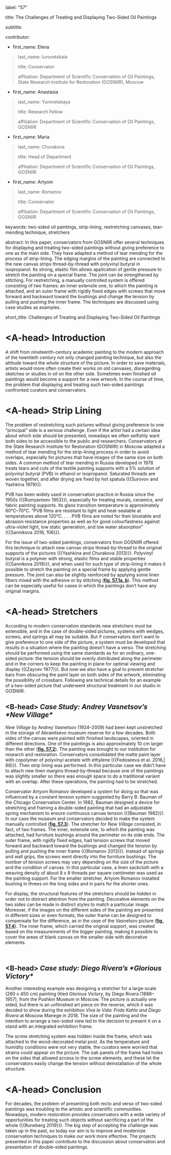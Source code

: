 label: "57"

title: The Challenges of Treating and Displaying Two-Sided Oil Paintings

subtitle:

contributor:

-   first_name: Elena

> last_name: Iurovetskaia
>
> title: Conservator
>
> affiliation: Department of Scientific Conservation of Oil Paintings, State Research Institute for Restoration (GOSNIIR), Moscow

-   first_name: Anastasia

> last_name: Yurovetskaya
>
> title: Research Fellow
>
> affiliation: Department of Scientific Conservation of Oil Paintings, GOSNIIR

-   first_name: Maria

> last_name: Churakova
>
> title: Head of Department
>
> affiliation: Department of Scientific Conservation of Oil Paintings, GOSNIIR

-   first_name: Artyom

> last_name: Romanov
>
> title: Conservator
>
> affiliation: Department of Scientific Conservation of Oil Paintings, GOSNIIR

keywords: two-sided oil paintings, strip-lining, restretching canvases, tear-mending technique, stretchers

abstract: In this paper, conservators from GOSNIIR offer several techniques for displaying and treating two-sided paintings without giving preference to one as the main side. They have adapted a method of tear mending for the process of strip-lining. The edging margins of the painting are connected to the new canvas strips thread-by-thread with polyvinyl butyral in isopropanol. Its strong, elastic film allows application of gentle pressure to stretch the painting on a special frame. The joint can be strengthened by stitching. For restretching, a manually controlled system is offered consisting of two frames: an inner extensile one, to which the painting is attached, and an outer frame with rigidly fixed edges with screws that move forward and backward toward the bushings and change the tension by pulling and pushing the inner frame. The techniques are discussed using case studies as examples.

short_title: Challenges of Treating and Displaying Two-Sided Oil Paintings

# 

# \<A-head\> Introduction

A shift from nineteenth-century academic painting to the modern approach of the twentieth century not only changed painting technique, but also the attitude toward the whole structure of the picture. In order to save materials, artists would more often create their works on old canvases, disregarding sketches or studies in oil on the other side. Sometimes even finished oil paintings would become a support for a new artwork. In the course of time, the problem that displaying and treating such two-sided paintings confronted curators and conservators.

# \<A-head\> Strip Lining

The problem of restretching such pictures without giving preference to one “principal” side is a serious challenge. Even if the artist had a certain idea about which side should be presented, nowadays we often selfishly want both sides to be accessible to the public and researchers. Conservators at the State Research Institute for Restoration (GOSNIIR) in Moscow adapted a method of tear mending for the strip-lining process in order to avoid overlaps, especially for pictures that have images of the same size on both sides. A common method of tear mending in Russia developed in 1978 treats tears and cuts of the textile painting supports with a 5% solution of polyvinyl butyral (PVB) in ethanol or isopropanol. Saturated threads are woven together, and after drying are fixed by hot spatula ({{Surovov and Yashkina 1979}}).

PVB has been widely used in conservation practice in Russia since the 1950s ({{Rumyantsev 1953}}), especially for treating murals, ceramics, and fabric painting supports. Its glass transition temperature is approximately 60℃–70℃. “PVB films are resistant to light and heat-sealable at temperatures above 120℃. . . . PVB films are noted for their biostable and abrasion resistance properties as well as for good colourfastness against ultra-violet light, low static generation, and low water absorption” ({{Sannikova 2018, 106}}).

For the issue of two-sided paintings, conservators from GOSNIIR offered this technique to attach new canvas strips thread-by-thread to the original supports of the pictures ({{Yashkina and Churakova 2013}}). Polyvinyl butyral is a polymer with strong, elastic films and stable properties ({{Sannikova 2018}}), and when used for such type of strip-lining it makes it possible to stretch the painting on a special frame by applying gentle pressure. The joint can also be slightly reinforced by applying some linen fibers mixed with the adhesive or by stitching ([**fig. 57.1a, b**](fig-57-1)). This method can be especially useful for cases in which the paintings don’t have any original margins.

# \<A-head\> Stretchers

According to modern conservation standards new stretchers must be extensible, and in the case of double-sided pictures, systems with wedges, screws, and springs all may be suitable. But if conservators don’t want to give preference to one side of the picture, a system must be developed that results in a situation where the painting doesn’t have a verso. The stretching should be performed using the same standards as for an ordinary, one-sided picture: the tension should be evenly distributed along the perimeter and in the corners to keep the painting in plane for optimal viewing and display ({{Zaycev 1977}}). But now we also have a goal to prevent stretcher bars from obscuring the paint layer on both sides of the artwork, eliminating the possibility of crossbars. Following are technical details for an example of a two-sided picture that underwent structural treatment in our studio in GOSNIIR.

## \<B-head\> *Case Study: Andrey Vasnetsov’s \*New Village\**

*New Village* by Andrey Vasnetsov (1924–2009) had been kept unstretched in the storage of Abramtsevo museum-reserve for a few decades. Both sides of the canvas were painted with finished landscapes, oriented in different directions. One of the paintings is also approximately 10 cm larger than the other ([**fig. 57.2**](fig-57-2)). The painting was brought to our institution for research and restoration. Conservators consolidated the matte paint layer with copolymer of polyvinyl acetate with ethylene ({{Fedoseeva et al. 2016,\| 88}}). Then strip lining was performed. In this particular case we didn’t have to attach new linen margins thread-by-thread because one of the paintings was slightly smaller so there was enough space to do a traditional variant with an overlap. After these operations, the painting had to be stretched.

Conservator Artyom Romanov developed a system for doing so that was influenced by a constant tension system suggested by Barry B. Bauman of the Chicago Conservation Center. In 1982, Bauman designed a device for stretching and framing a double-sided painting that had an adjustable spring mechanism to ensure continuous canvas tension ({{Bauman 1982}}). In our case the museum and conservators decided to make the system manually controlled ([**fig. 57.3**](fig-57-3)). The stretcher for *New Village* consisted, in fact, of two frames. The inner, extensile one, to which the painting was attached, had furniture bushings around the perimeter on its side ends. The outer frame, with rigidly fixed edges, had tension screws that moved forward and backward toward the bushings and changed the tension by pulling and pushing the inner frame ({{Romanov 2013}}). Instead of springs and wall grips, the screws went directly into the furniture bushings. The number of tension screws may vary depending on the size of the picture and the condition of canvas. In this particular case, a linen sackcloth with a weaving density of about 8 x 8 threads per square centimeter was used as the painting support. For the smaller stretcher, Artyom Romanov installed bushing in threes on the long sides and in pairs for the shorter ones.

For display, the structural features of the stretchers should be hidden in order not to distract attention from the painting. Decorative elements on the two sides can be made in distinct styles to match a particular image. Moreover, if the images on the different sides of the painting are presented in different sizes or even formats, the outer frame can be designed to compensate for the difference, as in the case of the Vasnetsov picture ([**fig. 57.4**](fig-57-4)). The inner frame, which carried the original support, was created based on the measurements of the bigger painting, making it possible to cover the areas of blank canvas on the smaller side with decorative elements.

 

## \<B-head\> *Case study: Diego Rivera’s \*Glorious Victory\**

Another interesting example was designing a stretcher for a large-scale (260 x 450 cm) painting titled *Glorious Victory*, by Diego Rivera (1886–1957), from the Pushkin Museum in Moscow. The picture is actually one sided, but there is an unfinished art piece on the reverse, which it was decided to show during the exhibition *Viva la Vida: Frida Kahlo and Diego Rivera* at Moscow Manege in 2018. The size of the painting and the intention to arrange a two-sided view led to the decision to present it on a stand with an integrated exhibition frame.

The screw stretching system was hidden inside the frame, which was attached to the wood-decorated metal post. As the temperature and humidity conditions were not very stable, the curators were worried that strains could appear on the picture. The oak panels of the frame had holes on the sides that allowed access to the screw elements, and these let the conservators easily change the tension without deinstallation of the whole structure.

# \<A-head\> Conclusion

For decades, the problem of presenting both recto and verso of two-sided paintings was troubling to the artistic and scientific communities. Nowadays, modern restoration provides conservators with a wide variety of opportunities for treating such objects without sacrificing a part of the whole ({{Runeberg 2019}}). The big step of accepting the challenge was taken up in the past, so today our aim is to improve and modernize conservation techniques to make our work more effective. The projects presented in this paper contribute to the discussion about conservation and presentation of double-sided paintings.

